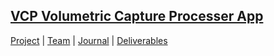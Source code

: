 ## <a href="(https://teamz-comp523.github.io/vcp/index.md)">VCP Volumetric Capture Processer App</a>

[Project](https://teamz-comp523.github.io/vcp/project.md) | [Team](https://teamz-comp523.github.io/vcp/team.md) | [Journal](https://teamz-comp523.github.io/vcp/journal.md) | [Deliverables](https://teamz-comp523.github.io/vcp/deliverables.md)